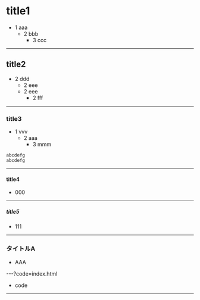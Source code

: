 # title1
- 1 aaa
  - 2 bbb 
    - 3 ccc

---

## title2
- 2 ddd
  - 2 eee
  - 2 eee
    - 2 fff

---

### title3
- 1 vvv
  - 2 aaa
    - 3 mmm


```
abcdefg
abcdefg
```

---
#### title4
- 000
---
##### title5
- 111

---
### タイトルA
- AAA

---?code=index.html
- code

---


